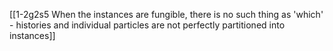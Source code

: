 
[[1-2g2s5 When the instances are fungible, there is no such thing as 'which' - histories and individual particles are not perfectly partitioned into instances]]
